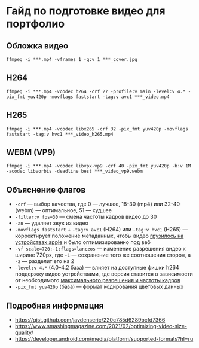 # Гайд по подготовке видео для портфолио

## Обложка видео

`ffmpeg -i ***.mp4 -vframes 1 -q:v 1 ***_cover.jpg`

## H264

`ffmpeg -i ***.mp4 -vcodec h264 -crf 27 -profile:v main -level:v 4.* -pix_fmt yuv420p -movflags faststart -tag:v avc1 ***_video.mp4`

## H265

`ffmpeg -i ***.mp4 -vcodec libx265 -crf 32 -pix_fmt yuv420p -movflags faststart -tag:v hvc1 ***_video_h265.mp4`

## WEBM (VP9)

`ffmpeg -i ***.mp4 -vcodec libvpx-vp9 -crf 40 -pix_fmt yuv420p -b:v 1M -acodec libvorbis -deadline best ***_video_vp9.webm`

## Объяснение флагов

- `-crf` — выбор качества, где 0 — лучшее, 18-30 (mp4) или 32-40 (webm) — оптимальное, 51 — худшее
- `-filter:v fps=30` — смена частоты кадров видео до 30
- `-an` — удаляет звук из видео
- `-movflags faststart` + `-tag:v avc1` (H264) или `-tag:v hvc1` (H265) — корректирует положение метаданных, чтобы видео [грузилось на устройствах apple](https://apple.stackexchange.com/a/476283) и было оптимизированно под веб
- `-vf scale=720:-1:flags=lanczos` — изменение разрешения видео к ширине 720px, где `-1` — сохранение того же соотношения сторон, а `-2` — разделит его на 2
- `-level:v 4.*` (4.0–4.2 база) — влияет на доступные фишки h264 поддержку видео устройствами, где версия ставится в зависимости от необходимого [максимального разрешения и частоты кадров](https://en.wikipedia.org/wiki/Advanced_Video_Coding#Levels)
- `-pix_fmt yuv420p` (база) — формат кодирования цветовых данных

## Подробная информация

- <https://gist.github.com/jaydenseric/220c785d6289bcfd7366>
- <https://www.smashingmagazine.com/2021/02/optimizing-video-size-quality/>
- <https://developer.android.com/media/platform/supported-formats?hl=ru>
